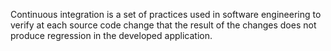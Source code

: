 Continuous integration is a set of practices used in software engineering to verify at each source code change that the result of the changes does not produce regression in the developed application.